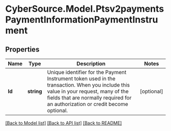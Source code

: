 # CyberSource.Model.Ptsv2paymentsPaymentInformationPaymentInstrument
## Properties

Name | Type | Description | Notes
------------ | ------------- | ------------- | -------------
**Id** | **string** | Unique identifier for the Payment Instrument token used in the transaction. When you include this value in your request, many of the fields that are normally required for an authorization or credit become optional.  | [optional] 

[[Back to Model list]](../README.md#documentation-for-models) [[Back to API list]](../README.md#documentation-for-api-endpoints) [[Back to README]](../README.md)

